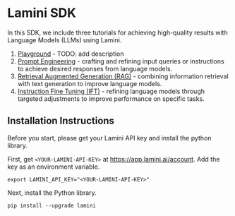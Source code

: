 # Lamini SDK

In this SDK, we include three tutorials for achieving high-quality results with Language Models (LLMs) using Lamini.

1. [Playground](https://github.com/lamini-ai/sdk/blob/main/01_playground/playground.md) - TODO: add description
2. [Prompt Engineering](https://github.com/lamini-ai/sdk/blob/main/02_prompt_engineering/prompt_engineering.md) - crafting and refining input queries or instructions to achieve desired responses from language models.
3. [Retrieval Augmented Generation (RAG)](https://github.com/lamini-ai/sdk/blob/main/03_RAG/rag.md) - combining information retrieval with text generation to improve language models.
4. [Instruction Fine Tuning (IFT)](https://github.com/lamini-ai/sdk/blob/main/04_IFT/ift.md) - refining language models through targeted adjustments to improve performance on specific tasks.

## Installation Instructions

Before you start, please get your Lamini API key and install the python library.

First, get `<YOUR-LAMINI-API-KEY>` at https://app.lamini.ai/account.
Add the key as an environment variable.
```
export LAMINI_API_KEY="<YOUR-LAMINI-API-KEY>"
```

Next, install the Python library.
```
pip install --upgrade lamini
```
